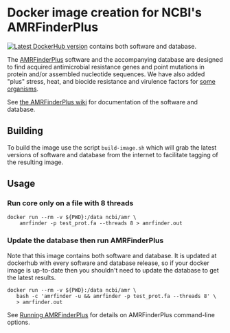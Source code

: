 Docker image creation for NCBI's AMRFinderPlus
================================================

[![Latest DockerHub version](https://img.shields.io/docker/v/ncbi/amr/latest?label=docker%20hub)](https://hub.docker.com/r/ncbi/amr) contains both software and database.

The [AMRFinderPlus](https://github.com/ncbi/amr/wiki) software and the accompanying database are designed to find acquired antimicrobial resistance genes and point mutations in protein and/or assembled nucleotide sequences. We have also added "plus" stress, heat, and biocide resistance and virulence factors for [some organisms](https://github.com/evolarjun/amr/wiki/Curated-organisms).

See [the AMRFinderPlus wiki](https://github.com/ncbi/amr/wiki) for documentation of the software and database.

Building 
---------
To build the image use the script `build-image.sh` which will grab the latest versions of software and database from the internet to facilitate tagging of the resulting image.

Usage
---------

### Run core only on a file with 8 threads
```
docker run --rm -v ${PWD}:/data ncbi/amr \
    amrfinder -p test_prot.fa --threads 8 > amrfinder.out
```

### Update the database then run AMRFinderPlus

Note that this image contains both software and database. It is updated at dockerhub with
every software and database release, so if your docker image is up-to-date then
you shouldn't need to update the database to get the latest results.

```
docker run --rm -v ${PWD}:/data ncbi/amr \
   bash -c 'amrfinder -u && amrfinder -p test_prot.fa --threads 8' \
   > amrfinder.out
```

See [Running AMRFinderPlus](https://github.com/ncbi/amr/wiki/Running-AMRFinderPlus) for details on AMRFinderPlus command-line options.

